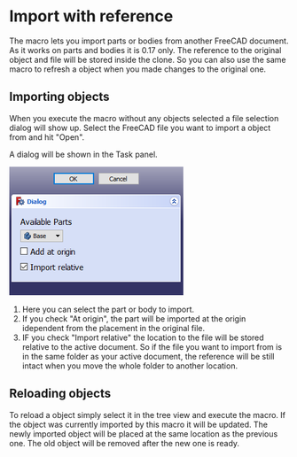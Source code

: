 # Import with reference

The macro lets you import parts or bodies from another FreeCAD document. As it works on parts and bodies it is 0.17 only. The reference to the original object and file will be stored inside the clone. So you can also use the same macro to refresh a object when you made changes to the original one.

## Importing objects

When you execute the macro without any objects selected a file selection dialog will show up. Select the FreeCAD file you want to import a object from and hit "Open".

A dialog will be shown in the Task panel.

![Dialog](Dialog.png?raw=true)

1. Here you can select the part or body to import.
2. If you check "At origin", the part will be imported at the origin idependent from the placement in the original file.
3. IF you check "Import relative" the location to the file will be stored relative to the active document. So if the file you want to import from is in the same folder as your active document, the reference will be still intact when you move the whole folder to another location.

## Reloading objects

To reload a object simply select it in the tree view and execute the macro. If the object was currently imported by this macro it will be updated. The newly imported object will be placed at the same location as the previous one. The old object will be removed after the new one is ready.